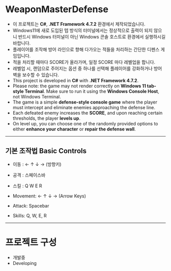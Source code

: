 # WeaponMasterDefense

- 이 프로젝트는 **C#**, **.NET Framework 4.7.2** 환경에서 제작되었습니다.
- Windows11에 새로 도입된 텝 방식의 터미널에서는 정상적으로 출력이 되지 않으니 반드시 Windows 터미널이 아닌 Windows 콘솔 호스트로 환경에서 실행하시길 바랍니다.
- 플레이어를 조작해 방어 라인으로 향해 다가오는 적들을 처리하는 간단한 디펜스 게임입니다.
- 적을 처리할 때마다 SCORE가 올라가며, 일정 SCORE 마다 레벨업을 합니다.
- 레벨업 시, 랜덤으로 주어지는 옵션 중 하나를 선택해 플레이어를 강화하거나 방어벽을 보수할 수 있습니다.
  　　
- This project is developed in **C#** with **.NET Framework 4.7.2**.  
- Please note: the game may not render correctly on **Windows 11 tab-style Terminal**. Make sure to run it using the **Windows Console Host**, not Windows Terminal.  
- The game is a simple **defense-style console game** where the player must intercept and eliminate enemies approaching the defense line.  
- Each defeated enemy increases the **SCORE**, and upon reaching certain thresholds, the player **levels up**.  
- On level up, you can choose one of the randomly provided options to either **enhance your character** or **repair the defense wall**.
---
## 기본 조작법 Basic Controls
- 이동 : ← ↑ ↓ → (방향키)
- 공격 : 스페이스바
- 스킬 : Q W E R
  
- Movement: ← ↑ ↓ → (Arrow Keys)  
- Attack: Spacebar  
- Skills: Q, W, E, R
---
# 프로젝트 구성
- 개발중
- Developing




